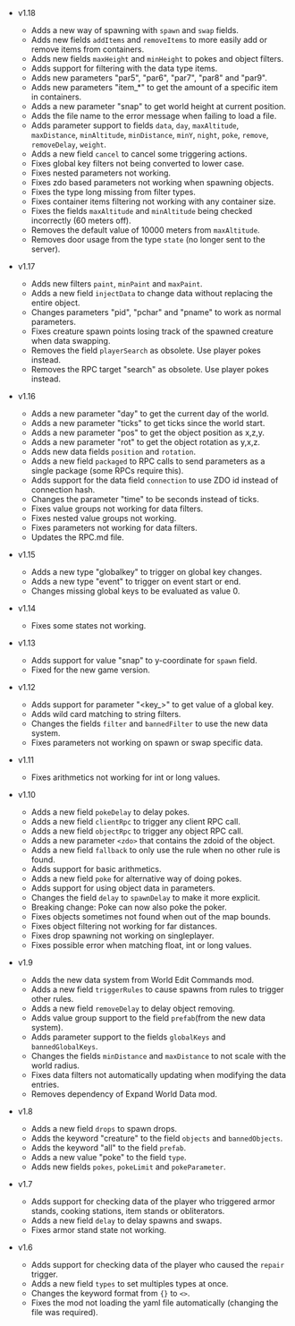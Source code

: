 - v1.18
  - Adds a new way of spawning with `spawn` and `swap` fields.
  - Adds new fields `addItems` and `removeItems` to more easily add or remove items from containers.
  - Adds new fields `maxHeight` and `minHeight` to pokes and object filters.
  - Adds support for filtering with the data type items.
  - Adds new parameters "par5", "par6", "par7", "par8" and "par9".
  - Adds new parameters "item_*" to get the amount of a specific item in containers.
  - Adds a new parameter "snap" to get world height at current position.
  - Adds the file name to the error message when failing to load a file.
  - Adds parameter support to fields `data`, `day`, `maxAltitude`, `maxDistance`, `minAltitude`, `minDistance`, `minY`, `night`, `poke`, `remove`, `removeDelay`, `weight`.
  - Adds a new field `cancel` to cancel some triggering actions.
  - Fixes global key filters not being converted to lower case.
  - Fixes nested parameters not working.
  - Fixes zdo based parameters not working when spawning objects.
  - Fixes the type long missing from filter types.
  - Fixes container items filtering not working with any container size.
  - Fixes the fields `maxAltitude` and `minAltitude` being checked incorrectly (60 meters off).
  - Removes the default value of 10000 meters from `maxAltitude`.
  - Removes door usage from the type `state` (no longer sent to the server).

- v1.17
  - Adds new filters `paint`, `minPaint` and `maxPaint`.
  - Adds a new field `injectData` to change data without replacing the entire object.
  - Changes parameters "pid", "pchar" and "pname" to work as normal parameters.
  - Fixes creature spawn points losing track of the spawned creature when data swapping.
  - Removes the field `playerSearch` as obsolete. Use player pokes instead.
  - Removes the RPC target "search" as obsolete. Use player pokes instead.

- v1.16
  - Adds a new parameter "day" to get the current day of the world.
  - Adds a new parameter "ticks" to get ticks since the world start.
  - Adds a new parameter "pos" to get the object position as x,z,y.
  - Adds a new parameter "rot" to get the object rotation as y,x,z.
  - Adds new data fields `position` and `rotation`.
  - Adds a new field `packaged` to RPC calls to send parameters as a single package (some RPCs require this).
  - Adds support for the data field `connection` to use ZDO id instead of connection hash.
  - Changes the parameter "time" to be seconds instead of ticks.
  - Fixes value groups not working for data filters.
  - Fixes nested value groups not working.
  - Fixes parameters not working for data filters.
  - Updates the RPC.md file.

- v1.15
  - Adds a new type "globalkey" to trigger on global key changes.
  - Adds a new type "event" to trigger on event start or end.
  - Changes missing global keys to be evaluated as value 0.

- v1.14
  - Fixes some states not working.

- v1.13
  - Adds support for value "snap" to y-coordinate for `spawn` field.
  - Fixed for the new game version.

- v1.12
  - Adds support for parameter "<key_>" to get value of a global key.
  - Adds wild card matching to string filters.
  - Changes the fields `filter` and `bannedFilter` to use the new data system.
  - Fixes parameters not working on spawn or swap specific data.

- v1.11
  - Fixes arithmetics not working for int or long values.

- v1.10
  - Adds a new field `pokeDelay` to delay pokes.
  - Adds a new field `clientRpc` to trigger any client RPC call.
  - Adds a new field `objectRpc` to trigger any object RPC call.
  - Adds a new parameter `<zdo>` that contains the zdoid of the object.
  - Adds a new field `fallback` to only use the rule when no other rule is found.
  - Adds support for basic arithmetics.
  - Adds a new field `poke` for alternative way of doing pokes.
  - Adds support for using object data in parameters.
  - Changes the field `delay` to `spawnDelay` to make it more explicit.
  - Breaking change: Poke can now also poke the poker.
  - Fixes objects sometimes not found when out of the map bounds.
  - Fixes object filtering not working for far distances.
  - Fixes drop spawning not working on singleplayer.
  - Fixes possible error when matching float, int or long values.

- v1.9
  - Adds the new data system from World Edit Commands mod.
  - Adds a new field `triggerRules` to cause spawns from rules to trigger other rules.
  - Adds a new field `removeDelay` to delay object removing.
  - Adds value group support to the field `prefab`(from the new data system).
  - Adds parameter support to the fields `globalKeys` and `bannedGlobalKeys`.
  - Changes the fields `minDistance` and `maxDistance` to not scale with the world radius.
  - Fixes data filters not automatically updating when modifying the data entries.
  - Removes dependency of Expand World Data mod.

- v1.8
  - Adds a new field `drops` to spawn drops.
  - Adds the keyword "creature" to the field `objects` and `bannedObjects`.
  - Adds the keyword "all" to the field `prefab`.
  - Adds a new value "poke" to the field `type`.
  - Adds new fields `pokes`, `pokeLimit` and `pokeParameter`.

- v1.7
  - Adds support for checking data of the player who triggered armor stands, cooking stations, item stands or obliterators.
  - Adds a new field `delay` to delay spawns and swaps.
  - Fixes armor stand state not working.

- v1.6
  - Adds support for checking data of the player who caused the `repair` trigger.
  - Adds a new field `types` to set multiples types at once.
  - Changes the keyword format from `{}` to `<>`.
  - Fixes the mod not loading the yaml file automatically (changing the file was required).
